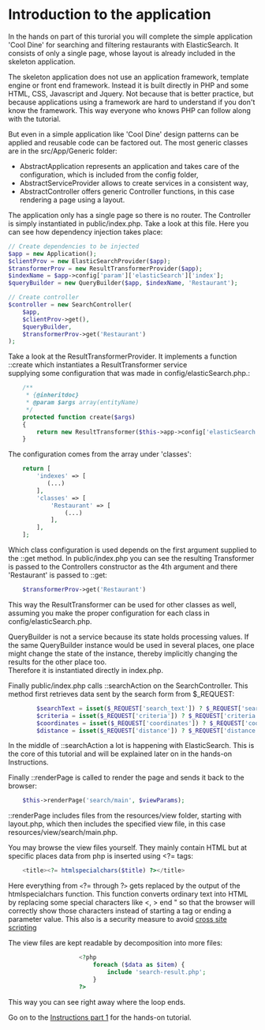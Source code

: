 Introduction to the application
===============================

In the hands on part of this turorial you will complete
the simple application 'Cool Dine' for searching and
filtering restaurants with ElasticSearch. It consists
of only a single page, whose layout is already included
in the skeleton application. 

The skeleton application does not use an application framework, 
template engine or front end framework. Instead it is built
directly in PHP and some HTML, CSS, Javascript and Jquery. 
Not because that is better practice, but because applications using 
a framework are hard to understand if you don't know the framework. 
This way everyone who knows PHP can follow along with the tutorial.

But even in a simple application like 'Cool Dine' design patterns can be 
applied and reusable code can be factored out. The most generic
classes are in the src/App/Generic folder: 
- AbstractApplication represents an application and takes care
  of the configuration, which is included from the config folder,
- AbstractServiceProvider allows to create services in a
  consistent way,
- AbstractController offers generic Controller functions, in this
  case rendering a page using a layout.

The application only has a single page so there is no router.
The Controller is simply instantiated in public/index.php.
Take a look at this file. Here you can see how dependency 
injection takes place:
```php
// Create dependencies to be injected
$app = new Application();
$clientProv = new ElasticSearchProvider($app);
$transformerProv = new ResultTransformerProvider($app);
$indexName = $app->config['param']['elasticSearch']['index'];
$queryBuilder = new QueryBuilder($app, $indexName, 'Restaurant');

// Create controller
$controller = new SearchController(
    $app,
    $clientProv->get(),
    $queryBuilder,
    $transformerProv->get('Restaurant')
);
```

Take a look at the ResultTransformerProvider. It implements a 
function ::create which instantiates a ResultTransformer service  
supplying some configuration that was made in config/elasticSearch.php.:
```php
    /**
     * {@inheritdoc}
     * @param $args array(entityName)
     */
    protected function create($args)
    {
        return new ResultTransformer($this->app->config['elasticSearch']['classes'][$args[0]]);;
    }
```
The configuration comes from the array under 'classes':
```php
    return [
        'indexes' => [
           (...)
        ],
        'classes' => [
            'Restaurant' => [
                (...)
            ],
        ],
    ];
```

Which class configuration is used depends on the first argument supplied to the ::get method.
In public/index.php you can see the resulting Transformer is passed
to the Controllers constructor as the 4th argument and there 'Restaurant' 
is passed to ::get:
```php
    $transformerProv->get('Restaurant')
```
This way the ResultTransformer can be used for other classes as well, 
assuming you make the proper configuration for each class in 
config/elasticSearch.php.

QueryBuilder is not a service because its state holds processing values.
If the same QueryBuilder instance would be used in several places, one place might
change the state of the instance, thereby implicitly changing the results for the other place too.  
Therefore it is instantiated directly in index.php. 

Finally public/index.php calls ::searchAction on the SearchController.
This method first retrieves data sent by the search form from $_REQUEST:
```php
        $searchText = isset($_REQUEST['search_text']) ? $_REQUEST['search_text'] : null;
        $criteria = isset($_REQUEST['criteria']) ? $_REQUEST['criteria'] : [];
        $coordinates = isset($_REQUEST['coordinates']) ? $_REQUEST['coordinates'] : null;
        $distance = isset($_REQUEST['distance']) ? $_REQUEST['distance'] : null;
```

In the middle of ::searchAction a lot is happening with ElasticSearch. This is the core of
this tutorial and will be explained later on in the hands-on Instructions.

Finally ::renderPage is called to render the page and sends it back to 
the browser:
```php
    $this->renderPage('search/main', $viewParams);
```
::renderPage includes files from the resources/view folder,
starting with layout.php, which then includes the specified view
file, in this case resources/view/search/main.php. 

You may browse the view files yourself. They mainly contain HTML
but at specific places data from php is inserted using <?= tags:
```php
    <title><?= htmlspecialchars($title) ?></title>
```
Here everything from `<`?= through ?`>` gets replaced by the output of the htmlspecialchars 
function. This function converts ordinary text into HTML by replacing 
some special characters like <, > end " so that the browser will correctly 
show those characters instead of starting a tag or ending a parameter value.
This also is a security measure to avoid [cross site scripting](https://www.owasp.org/index.php/Cross-site_Scripting_(XSS))

The view files are kept readable by decomposition into more files:
```php
                    <?php
                        foreach ($data as $item) {
                            include 'search-result.php';
                        }
                    ?>
```
This way you can see right away where the loop ends.

Go on to the [Instructions part 1](Instructions_1.md) 
for the hands-on tutorial. 